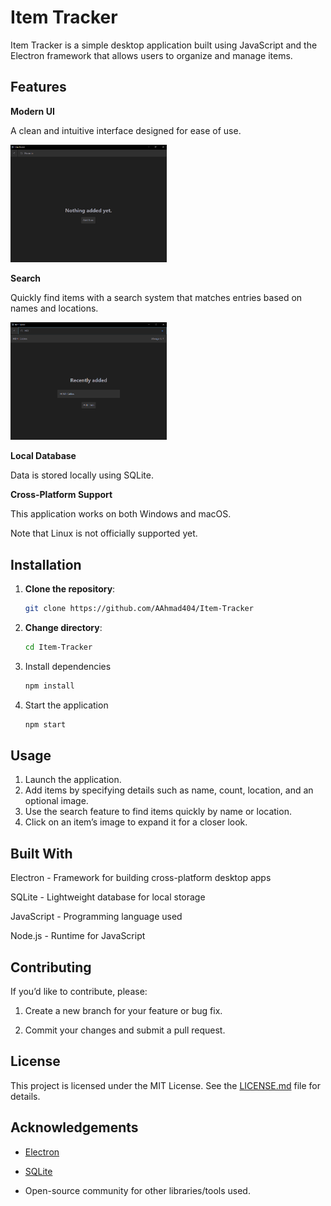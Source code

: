 # Item Tracker

Item Tracker is a simple desktop application built using JavaScript and the Electron framework that allows
users to organize and manage items.

## Features

**Modern UI**

A clean and intuitive interface designed for ease of use.

<img src="readme-assets/home.png" alt="Home Image" width="250"><br>

**Search**

Quickly find items with a search system that matches entries based on names and locations.

<img src="readme-assets/search.png" alt="Search Image" width="250"><br>

**Local Database**

Data is stored locally using SQLite.

**Cross-Platform Support**

This application works on both Windows and macOS.

Note that Linux is not officially supported yet.

## Installation

1. **Clone the repository**:

   ```bash
   git clone https://github.com/AAhmad404/Item-Tracker
   ```
2. **Change directory**:
   ```bash
   cd Item-Tracker
   ```
3. Install dependencies
   ```bash
   npm install
   ```
4. Start the application
   ```bash
   npm start
   ```

## Usage

1. Launch the application.
2. Add items by specifying details such as name, count, location, and an optional image.
3. Use the search feature to find items quickly by name or location.
4. Click on an item’s image to expand it for a closer look.

## Built With

Electron - Framework for building cross-platform desktop apps

SQLite - Lightweight database for local storage

JavaScript - Programming language used

Node.js - Runtime for JavaScript

## Contributing

If you’d like to contribute, please:

1. Create a new branch for your feature or bug fix.

2. Commit your changes and submit a pull request.

## License

This project is licensed under the MIT License. See the [LICENSE.md](LICENSE.md) file for details.

## Acknowledgements

- [Electron](https://www.electronjs.org/)

- [SQLite](https://www.sqlite.org/)

- Open-source community for other libraries/tools used.
